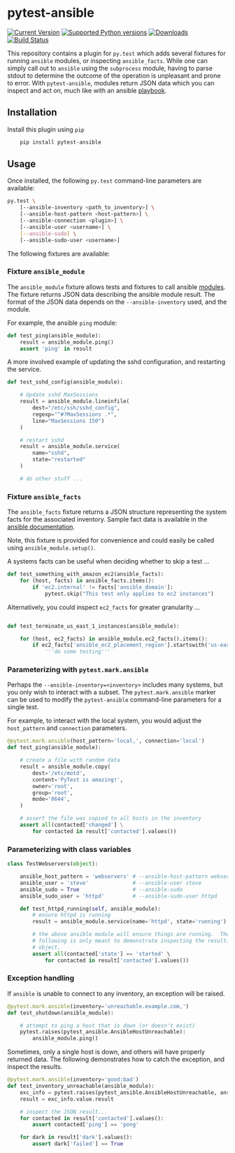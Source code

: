 # pytest-ansible

[![Current Version](https://pypip.in/v/pytest-ansible/badge.svg)](https://pypi.python.org/pypi/pytest-ansible/)
[![Supported Python versions](https://pypip.in/py_versions/pytest-ansible/badge.svg)](https://pypi.python.org/pypi/pytest-ansible/)
[![Downloads](https://pypip.in/d/pytest-ansible/badge.svg)](https://pypi.python.org/pypi/pytest-ansible/)
[![Build Status](https://travis-ci.org/jlaska/pytest-ansible.svg?branch=master)](https://travis-ci.org/jlaska/pytest-ansible)

This repository contains a plugin for ``py.test`` which adds several fixtures
for running ``ansible`` modules, or inspecting ``ansible_facts``.  While one
can simply call out to ``ansible`` using the ``subprocess`` module, having to
parse stdout to determine the outcome of the operation is unpleasant and prone
to error.  With ``pytest-ansible``, modules return JSON data which you can
inspect and act on, much like with an ansible
[playbook](http://docs.ansible.com/playbooks.html).

## Installation

Install this plugin using ``pip``

```bash
    pip install pytest-ansible
```

## Usage

Once installed, the following ``py.test`` command-line parameters are available:

```bash
py.test \
    [--ansible-inventory <path_to_inventory>] \
    [--ansible-host-pattern <host-pattern>] \
    [--ansible-connection <plugin>] \
    [--ansible-user <username>] \
    [--ansible-sudo] \
    [--ansible-sudo-user <username>]
```

The following fixtures are available:


### Fixture ``ansible_module``

The ``ansible_module`` fixture allows tests and fixtures to call ansible
[modules](http://docs.ansible.com/modules.html).  The fixture returns JSON data
describing the ansible module result.  The format of the JSON data depends on
the ``--ansible-inventory`` used, and the module.

For example, the ansible ``ping`` module:

```python
def test_ping(ansible_module):
    result = ansible_module.ping()
    assert 'ping' in result
```

A more involved example of updating the sshd configuration, and restarting the
service.

```python
def test_sshd_config(ansible_module):

    # Update sshd MaxSessions
    result = ansible_module.lineinfile(
        dest="/etc/ssh/sshd_config",
        regexp="^#?MaxSessions .*",
        line="MaxSessions 150")
    )

    # restart sshd
    result = ansible_module.service(
        name="sshd",
        state="restarted"
    )

    # do other stuff ...
```

### Fixture ``ansible_facts``

The ``ansible_facts`` fixture returns a JSON structure representing the system
facts for the associated inventory.  Sample fact data is available in the
[ansible
documentation](http://docs.ansible.com/playbooks_variables.html#information-discovered-from-systems-facts).

Note, this fixture is provided for convenience and could easily be called using
``ansible_module.setup()``.

A systems facts can be useful when deciding whether to skip a test ...

```python
def test_something_with_amazon_ec2(ansible_facts):
    for (host, facts) in ansible_facts.items():
        if 'ec2.internal' != facts['ansible_domain']:
            pytest.skip("This test only applies to ec2 instances")

```

Alternatively, you could inspect ``ec2_facts`` for greater granularity ...

```python

def test_terminate_us_east_1_instances(ansible_module):

    for (host, ec2_facts) in ansible_module.ec2_facts().items():
        if ec2_facts['ansible_ec2_placement_region'].startswith('us-east'):
            '''do some testing'''
```

### Parameterizing with ``pytest.mark.ansible``

Perhaps the ``--ansible-inventory=<inventory>`` includes many systems, but you
only wish to interact with a subset.  The ``pytest.mark.ansible`` marker can be
used to modify the ``pytest-ansible`` command-line parameters for a single test.

For example, to interact with the local system, you would adjust the
``host_pattern`` and ``connection`` parameters.

```python
@pytest.mark.ansible(host_pattern='local,', connection='local')
def test_ping(ansible_module):

    # create a file with random data
    result = ansible_module.copy(
        dest='/etc/motd',
        content='PyTest is amazing!',
        owner='root',
        group='root',
        mode='0644',
    )

    # assert the file was copied to all hosts in the inventory
    assert all(contacted['changed'] \
        for contacted in result['contacted'].values())
```

### Parameterizing with class variables

```python
class TestWebservers(object):

    ansible_host_pattern = 'webservers' # --ansible-host-pattern webservers
    ansible_user = 'steve'              # --ansible-user steve
    ansible_sudo = True                 # --ansible-sudo
    ansible_sudo_user = 'httpd'         # --ansible-sudo-user httpd

    def test_httpd_running(self, ansible_module):
        # ensure httpd is running
        result = ansible_module.service(name='httpd', state='running')

        # the above ansible module will ensure things are running.  The
        # following is only meant to demonstrate inspecting the resulting JSON
        # object.
        assert all(contacted['state'] == 'started' \
            for contacted in result['contacted'].values())
```

### Exception handling

If ``ansible`` is unable to connect to any inventory, an exception will be raised.

```python
@pytest.mark.ansible(inventory='unreachable.example.com,')
def test_shutdown(ansible_module):

    # attempt to ping a host that is down (or doesn't exist)
    pytest.raises(pytest_ansible.AnsibleHostUnreachable):
        ansible_module.ping()
```

Sometimes, only a single host is down, and others will have properly returned
data.  The following demonstrates how to catch the exception, and inspect the
results.

```python
@pytest.mark.ansible(inventory='good:bad')
def test_inventory_unreachable(ansible_module):
    exc_info = pytest.raises(pytest_ansible.AnsibleHostUnreachable, ansible_module.ping)
    result = exc_info.value.result

    # inspect the JSON result...
    for contacted in result['contacted'].values():
        assert contacted['ping'] == 'pong'

    for dark in result['dark'].values():
        assert dark['failed'] == True
```
